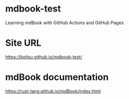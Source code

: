 # mdbook-test
Learning mdBook with GitHub Actions and GitHub Pages

# Site URL
https://koitsu.github.io/mdbook-test/

# mdBook documentation
https://rust-lang.github.io/mdBook/index.html
